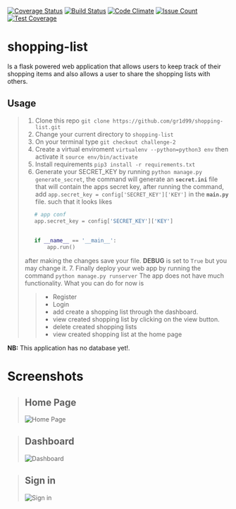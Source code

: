 [![Coverage Status](https://coveralls.io/repos/github/gr1d99/shopping-list/badge.svg?branch=challenge-2)](https://coveralls.io/github/gr1d99/shopping-list?branch=challenge-2) [![Build Status](https://travis-ci.org/gr1d99/shopping-list.svg?branch=challenge-2)](https://travis-ci.org/gr1d99/shopping-list) [![Code Climate](https://codeclimate.com/github/gr1d99/shopping-list/badges/gpa.svg)](https://codeclimate.com/github/gr1d99/shopping-list) [![Issue Count](https://codeclimate.com/github/gr1d99/shopping-list/badges/issue_count.svg)](https://codeclimate.com/github/gr1d99/shopping-list) [![Test Coverage](https://codeclimate.com/github/gr1d99/shopping-list/badges/coverage.svg)](https://codeclimate.com/github/gr1d99/shopping-list/coverage)

# shopping-list

Is a flask powered web application that allows users to keep track of their shopping items and also allows a user to 
share the shopping lists with others.

## Usage
> 1. Clone this repo `git clone https://github.com/gr1d99/shopping-list.git`
> 2. Change your current directory to `shopping-list`
> 3. On your terminal type `git checkout challenge-2`
> 4. Create a virtual enviroment `virtualenv --python=python3 env` then activate it `source env/bin/activate`
> 5. Install requirements `pip3 install -r requirements.txt`
> 6. Generate your SECRET_KEY by running `python manage.py generate_secret`, 
> the command will generate an **`secret.ini`** file that will contain the apps secret key,
> after running the command, add `app.secret_key = config['SECRET_KEY']['KEY']` in the **`main.py`** file.
> such that it looks likes
> ```python
>    # app conf
>    app.secret_key = config['SECRET_KEY']['KEY']
>    
>   
>    if __name__ == '__main__':
>        app.run()
>
>```
> after making the changes save your file. **DEBUG** is set to `True` but you may change it.
> 7. Finally deploy your web app by running the command `python manage.py runserver` 
>  The app does not have much functionality. What you can do for now is
> > - Register
> > - Login
> > - add create a shopping list through the dashboard.
> > - view created shopping list by clicking on the view button.
> > - delete created shopping lists
> > - view created shopping list at the home page


**NB:** This application has no database yet!.

Screenshots
===========
>## Home Page
>![Home Page](https://github.com/gr1d99/shopping-list/blob/challenge-1/screenshots/homepage.png)

>## Dashboard
>![Dashboard](https://github.com/gr1d99/shopping-list/blob/challenge-1/screenshots/dashboard.png)

>## Sign in
>![Sign in](https://github.com/gr1d99/shopping-list/blob/challenge-1/screenshots/signin.png)

